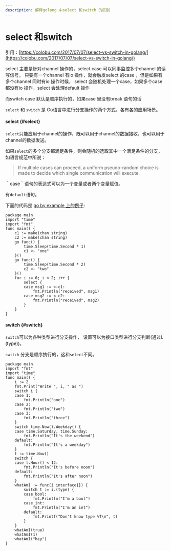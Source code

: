 ```yaml
---
description: 解释golang 中select 和switch 的区别
---
```


# select 和switch

引用：[https://colobu.com/2017/07/07/select-vs-switch-in-golang/](https://colobu.com/2017/07/07/select-vs-switch-in-golang/)



select 主要是针对channel 操作的，select case 可以同事监控多个channel 的读写信号， 只要有一个channel 有io 操作，就会触发select 的case ，但是如果有多个channel 同时有io 操作时候， select 会随机处理一个case，如果多个case 都没有io 操作，select 会处理default 操作

而switch case 默认是顺序执行的，如果case 里没有break 语句的话



`select` 和 `switch` 是 Go语言中进行分支操作的两个方式，各有各的应用场景。

#### select {#select}

`select`只能应用于channel的操作，既可以用于channel的数据接收，也可以用于channel的数据发送。

如果`select`的多个分支都满足条件，则会随机的选取其中一个满足条件的分支， 如语言规范中所说：

> If multiple cases can proceed, a uniform pseudo-random choice is made to decide which single communication will execute.

｀case｀语句的表达式可以为一个变量或者两个变量赋值。

有`default`语句。

下面的代码是 [go by example 上的例子](https://gobyexample.com/select):

```text
package main
import "time"
import "fmt"
func main() {
    c1 := make(chan string)
    c2 := make(chan string)
    go func() {
        time.Sleep(time.Second * 1)
        c1 <- "one"
    }()
    go func() {
        time.Sleep(time.Second * 2)
        c2 <- "two"
    }()
    for i := 0; i < 2; i++ {
        select {
        case msg1 := <-c1:
            fmt.Println("received", msg1)
        case msg2 := <-c2:
            fmt.Println("received", msg2)
        }
    }
}
```

#### switch {#switch}

`switch`可以为各种类型进行分支操作， 设置可以为接口类型进行分支判断\(通过i.\(type\)\)。

`switch` 分支是顺序执行的，这和`select`不同。

```text
package main
import "fmt"
import "time"
func main() {
    i := 2
    fmt.Print("Write ", i, " as ")
    switch i {
    case 1:
        fmt.Println("one")
    case 2:
        fmt.Println("two")
    case 3:
        fmt.Println("three")
    }
    switch time.Now().Weekday() {
    case time.Saturday, time.Sunday:
        fmt.Println("It's the weekend")
    default:
        fmt.Println("It's a weekday")
    }
    t := time.Now()
    switch {
    case t.Hour() < 12:
        fmt.Println("It's before noon")
    default:
        fmt.Println("It's after noon")
    }
    whatAmI := func(i interface{}) {
        switch t := i.(type) {
        case bool:
            fmt.Println("I'm a bool")
        case int:
            fmt.Println("I'm an int")
        default:
            fmt.Printf("Don't know type %T\n", t)
        }
    }
    whatAmI(true)
    whatAmI(1)
    whatAmI("hey")
}
```


